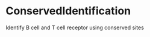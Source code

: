 ConservedIdentification
=======================

Identify B cell and T cell receptor using conserved sites
